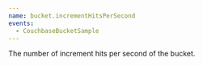 ```yaml
---
name: bucket.incrementHitsPerSecond
events:
  - CouchbaseBucketSample
---
```


The number of increment hits per second of the bucket.